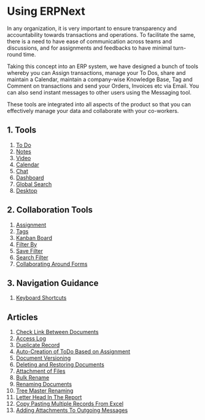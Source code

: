 <!-- add-breadcrumbs -->
# Using ERPNext

In any organization, it is very important to ensure transparency and accountability towards transactions and operations. To facilitate the same, there is a need to have ease of communication across teams and discussions, and for assignments and feedbacks to have minimal turn-round time.

Taking this concept into an ERP system, we have designed a bunch of tools whereby you can Assign transactions,
manage your To Dos, share and maintain a Calendar, maintain a company-wise Knowledge Base, Tag and Comment on transactions and send your Orders, Invoices
etc via Email. You can also send instant messages to other users using the
Messaging tool.

These tools are integrated into all aspects of the product so that you can
effectively manage your data and collaborate with your co-workers.

## 1. Tools
1. [To Do](/docs/v12/user/manual/en/using-erpnext/to-do)
1. [Notes](/docs/v12/user/manual/en/using-erpnext/notes)
1. [Video](/docs/v12/user/manual/en/using-erpnext/video)
1. [Calendar](/docs/v12/user/manual/en/using-erpnext/calendar)
1. [Chat](/docs/v12/user/manual/en/using-erpnext/chat)
1. [Dashboard](/docs/v12/user/manual/en/using-erpnext/dashboard)
1. [Global Search](/docs/v12/user/manual/en/using-erpnext/Global-search)
1. [Desktop](/docs/v12/user/manual/en/using-erpnext/desktop)

## 2. Collaboration Tools
1. [Assignment](/docs/v12/user/manual/en/using-erpnext/assignment)
1. [Tags](/docs/v12/user/manual/en/using-erpnext/tags)
1. [Kanban Board](/docs/v12/user/manual/en/customize-erpnext/kanban-board)
1. [Filter By](/docs/v12/user/manual/en/using-erpnext/filter-by)
1. [Save Filter](/docs/v12/user/manual/en/using-erpnext/save-filter)
1. [Search Filter](/docs/v12/user/manual/en/using-erpnext/search-filter)
1. [Collaborating Around Forms](/docs/v12/user/manual/en/using-erpnext/collaborating-around-forms)

## 3. Navigation Guidance
1. [Keyboard Shortcuts](/docs/v12/user/manual/en/using-erpnext/articles/keyboard-shortcuts)

## Articles

1. [Check Link Between Documents](/docs/v12/user/manual/en/using-erpnext/articles/check-link-between-documents)
1. [Access Log](/docs/v12/user/manual/en/using-erpnext/access-log)
1. [Duplicate Record](/docs/v12/user/manual/en/using-erpnext/articles/duplicate-record)
1. [Auto-Creation of ToDo Based on Assignment](/docs/v12/user/manual/en/using-erpnext/articles/todo-auto-creation)
1. [Document Versioning](/docs/v12/user/manual/en/using-erpnext/document-versioning)
1. [Deleting and Restoring Documents](/docs/v12/user/manual/en/using-erpnext/restore-deleted-docs)
1. [Attachment of Files](https://www.frappeframework.com/docs/v12/user/en/desk/attachments)
1. [Bulk Rename](/docs/v12/user/manual/en/using-erpnext/articles/bulk-rename)
1. [Renaming Documents](/docs/v12/user/manual/en/using-erpnext/articles/renaming-documents)
1. [Tree Master Renaming](/docs/v12/user/manual/en/using-erpnext/articles/tree-master-renaming)
1. [Letter Head In The Report](/docs/v12/user/manual/en/using-erpnext/articles/letter-head-in-the-report)
1. [Copy Pasting Multiple Records From Excel](/docs/v12/user/manual/en/using-erpnext/articles/copy-pasting-multiple-records-from-excel)
1. [Adding Attachments To Outgoing Messages](/docs/v12/user/manual/en/using-erpnext/articles/adding-attachments-to-outgoing-messages)